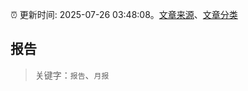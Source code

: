 :alarm_clock: 更新时间: 2025-07-26 03:48:08。[文章来源](/README.md)、[文章分类](/TAGS.md)

## 报告


> 关键字：`报告`、`月报`



